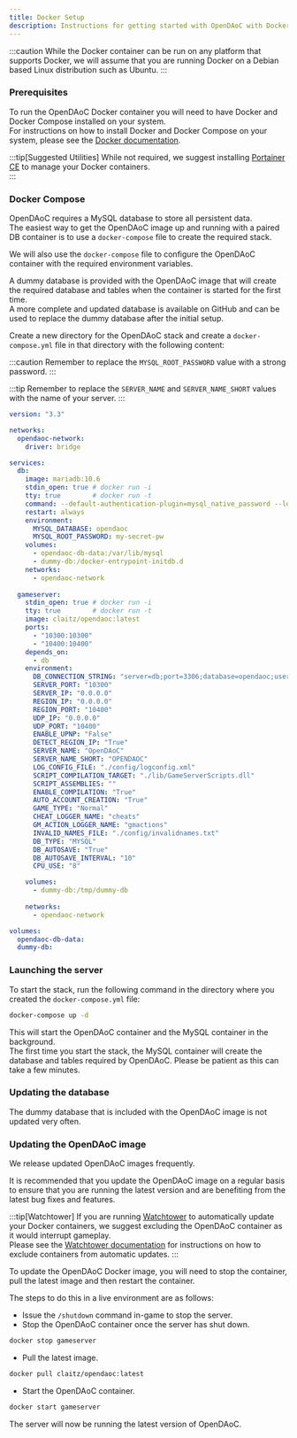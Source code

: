 ```yaml
---
title: Docker Setup
description: Instructions for getting started with OpenDAoC with Docker.
---
```



:::caution
While the Docker container can be run on any platform that supports Docker, we will assume that you are running Docker on a Debian based Linux distribution such as Ubuntu.
:::

### Prerequisites

To run the OpenDAoC Docker container you will need to have Docker and Docker Compose installed on your system.  
For instructions on how to install Docker and Docker Compose on your system, please see the [Docker documentation](https://docs.docker.com/get-docker/).  

:::tip[Suggested Utilities]
While not required, we suggest installing [Portainer CE](https://docs.portainer.io/start/install-ce) to manage your Docker containers.  
:::

### Docker Compose

OpenDAoC requires a MySQL database to store all persistent data.  
The easiest way to get the OpenDAoC image up and running with a paired DB container is to use a `docker-compose` file to create the required stack.

We will also use the `docker-compose` file to configure the OpenDAoC container with the required environment variables.

A dummy database is provided with the OpenDAoC image that will create the required database and tables when the container is started for the first time.  
A more complete and updated database is available on GitHub and can be used to replace the dummy database after the initial setup.

Create a new directory for the OpenDAoC stack and create a `docker-compose.yml` file in that directory with the following content:

:::caution
Remember to replace the `MYSQL_ROOT_PASSWORD` value with a strong password.
:::

:::tip
Remember to replace the `SERVER_NAME` and `SERVER_NAME_SHORT` values with the name of your server.
:::

```yaml
version: "3.3"

networks:
  opendaoc-network:
    driver: bridge

services:
  db:
    image: mariadb:10.6
    stdin_open: true # docker run -i
    tty: true        # docker run -t
    command: --default-authentication-plugin=mysql_native_password --lower_case_table_names=1 --character-set-server=utf8mb3 --collation-server=utf8mb3_general_ci --innodb_large_prefix=1 --innodb_file_format=Barracuda --innodb_file_per_table=1
    restart: always
    environment:
      MYSQL_DATABASE: opendaoc
      MYSQL_ROOT_PASSWORD: my-secret-pw
    volumes:
      - opendaoc-db-data:/var/lib/mysql
      - dummy-db:/docker-entrypoint-initdb.d
    networks: 
      - opendaoc-network
      
  gameserver:
    stdin_open: true # docker run -i
    tty: true        # docker run -t
    image: claitz/opendaoc:latest
    ports:
      - "10300:10300"
      - "10400:10400"
    depends_on:
      - db
    environment:
      DB_CONNECTION_STRING: "server=db;port=3306;database=opendaoc;userid=root;password=my-secret-pw;treattinyasboolean=true"
      SERVER_PORT: "10300"
      SERVER_IP: "0.0.0.0"
      REGION_IP: "0.0.0.0"
      REGION_PORT: "10400"
      UDP_IP: "0.0.0.0"
      UDP_PORT: "10400"
      ENABLE_UPNP: "False"
      DETECT_REGION_IP: "True"
      SERVER_NAME: "OpenDAoC"
      SERVER_NAME_SHORT: "OPENDAOC"
      LOG_CONFIG_FILE: "./config/logconfig.xml"
      SCRIPT_COMPILATION_TARGET: "./lib/GameServerScripts.dll"
      SCRIPT_ASSEMBLIES: ""
      ENABLE_COMPILATION: "True"
      AUTO_ACCOUNT_CREATION: "True"
      GAME_TYPE: "Normal"
      CHEAT_LOGGER_NAME: "cheats"
      GM_ACTION_LOGGER_NAME: "gmactions"
      INVALID_NAMES_FILE: "./config/invalidnames.txt"
      DB_TYPE: "MYSQL"
      DB_AUTOSAVE: "True"
      DB_AUTOSAVE_INTERVAL: "10"
      CPU_USE: "8"

    volumes:
      - dummy-db:/tmp/dummy-db
      
    networks: 
      - opendaoc-network

volumes:
  opendaoc-db-data:
  dummy-db:
```

### Launching the server

To start the stack, run the following command in the directory where you created the `docker-compose.yml` file:

```bash
docker-compose up -d
```

This will start the OpenDAoC container and the MySQL container in the background.  
The first time you start the stack, the MySQL container will create the database and tables required by OpenDAoC. Please be patient as this can take a few minutes.


### Updating the database

The dummy database that is included with the OpenDAoC image is not updated very often.

### Updating the OpenDAoC image

We release updated OpenDAoC images frequently.

It is recommended that you update the OpenDAoC image on a regular basis to ensure that you are running the latest version and are benefiting from the latest bug fixes and features.

:::tip[Watchtower]
If you are running [Watchtower](https://containrrr.dev/watchtower/) to automatically update your Docker containers, we suggest excluding the OpenDAoC container as it would interrupt gameplay.  
Please see the [Watchtower documentation](https://containrrr.dev/watchtower/Arguments/) for instructions on how to exclude containers from automatic updates.
:::

To update the OpenDAoC Docker image, you will need to stop the container, pull the latest image and then restart the container.

The steps to do this in a live environment are as follows:

- Issue the `/shutdown` command in-game to stop the server.
- Stop the OpenDAoC container once the server has shut down.
```bash
docker stop gameserver
```
- Pull the latest image.
```bash
docker pull claitz/opendaoc:latest
```
- Start the OpenDAoC container.
```bash
docker start gameserver
```

The server will now be running the latest version of OpenDAoC.